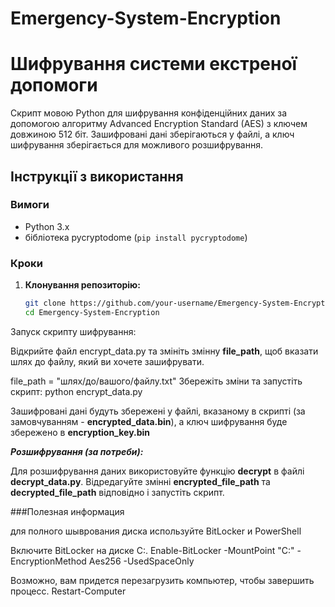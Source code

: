 # Emergency-System-Encryption


# Шифрування системи екстреної допомоги

Скрипт мовою Python для шифрування конфіденційних даних за допомогою алгоритму Advanced Encryption Standard (AES) з ключем довжиною 512 біт. Зашифровані дані зберігаються у файлі, а ключ шифрування зберігається для можливого розшифрування.

## Інструкції з використання

### Вимоги
- Python 3.x
- бібліотека pycryptodome (`pip install pycryptodome`)

### Кроки

1. **Клонування репозиторію:**
   ```bash
   git clone https://github.com/your-username/Emergency-System-Encryption.git
   cd Emergency-System-Encryption


Запуск скрипту шифрування:

Відкрийте файл encrypt_data.py та змініть змінну **file_path**, щоб вказати шлях до файлу, який ви хочете зашифрувати.
    
file_path = "шлях/до/вашого/файлу.txt"
Збережіть зміни та запустіть скрипт:
python encrypt_data.py


Зашифровані дані будуть збережені у файлі, вказаному в скрипті (за замовчуванням - **encrypted_data.bin**), а ключ шифрування буде збережено в **encryption_key.bin**

***Розшифрування (за потреби):***

Для розшифрування даних використовуйте функцію **decrypt** в файлі **decrypt_data.py**. Відредагуйте змінні **encrypted_file_path** та **decrypted_file_path** відповідно і запустіть скрипт.

###Полезная информация

для полного шыврования диска используйте BitLocker и PowerShell

Включите BitLocker на диске C:.
Enable-BitLocker -MountPoint "C:" -EncryptionMethod Aes256 -UsedSpaceOnly

Возможно, вам придется перезагрузить компьютер, чтобы завершить процесс.
Restart-Computer
